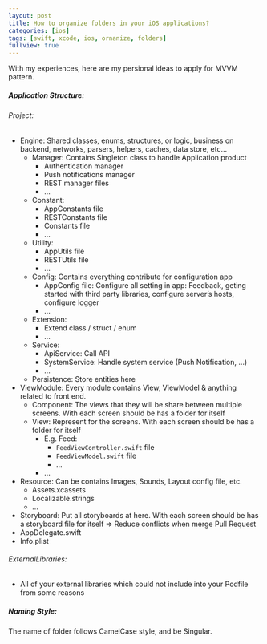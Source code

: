 ```yaml
---
layout: post
title: How to organize folders in your iOS applications?
categories: [ios]
tags: [swift, xcode, ios, ornanize, folders]
fullview: true
---
```


With my experiences, here are my persional ideas to apply for MVVM pattern.

##### Application Structure:

###### Project:

- Engine: Shared classes, enums, structures, or logic, business on backend, networks, parsers, helpers, caches, data store, etc…
	- Manager: Contains Singleton class to handle Application product
		- Authentication manager
		- Push notifications manager
		- REST manager files
		- …
	- Constant:
		- AppConstants file
		- RESTConstants file
		- Constants file
		- …
	- Utility:
		- AppUtils file
		- RESTUtils file
		- …
	- Config: Contains everything contribute for configuration app
		- AppConfig file: Configure all setting in app: Feedback, geting started with third party libraries, configure server’s hosts, configure logger
		- …
	- Extension:
		- Extend class / struct / enum
		- …
	- Service:
		- ApiService: Call API
		- SystemService: Handle system service (Push Notification, …)
		- …
	- Persistence: Store entities here
- ViewModule: Every module contains View, ViewModel & anything related to front end.
	- Component: The views that they will be share between multiple screens. With each screen should be has a folder for itself
	- View: Represent for the screens. With each screen should be has a folder for itself
		- E.g. Feed:
			- `FeedViewController.swift` file
			- `FeedViewModel.swift` file
			- …
		- …
- Resource: Can be contains Images, Sounds, Layout config file, etc.
	- Assets.xcassets
	- Localizable.strings
	- …
- Storyboard: Put all storyboards at here. With each screen should be has a storyboard file for itself => Reduce conflicts when merge Pull Request
- AppDelegate.swift
- Info.plist

###### ExternalLibraries:
- All of your external libraries which could not include into your Podfile from some reasons

##### Naming Style:

The name of folder follows CamelCase style, and be Singular.